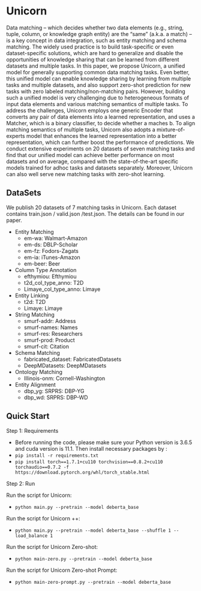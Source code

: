 # Unicorn

Data matching – which decides whether two data elements (e.g., string, tuple, column, or knowledge graph entity) are the “same” (a.k.a. a match) – is a key concept in data integration, such as entity matching and schema matching. The widely used practice is to build task-specific or even dataset-specific solutions, which are hard to generalize and disable the opportunities of knowledge sharing that can be learned from different datasets and multiple tasks. In this paper, we propose Unicorn, a unified model for generally supporting common data matching tasks. Even better, this unified model can enable knowledge sharing by learning from multiple tasks and multiple datasets, and also support zero-shot prediction for new tasks with zero labeled matching/non-matching pairs. However, building such a unified model is very challenging due to heterogeneous formats of input data elements and various matching semantics of multiple tasks. To address the challenges, Unicorn employs one generic Encoder that converts any pair of data elements into a learned representation, and uses a Matcher, which is a binary classifier, to decide whether a maches b. To align matching semantics of multiple tasks, Unicorn also adopts a mixture-of-experts model that enhances the learned representation into a better representation, which can further boost the performance of predictions. We conduct extensive experiments on 20 datasets of seven matching tasks and find that our unified model can achieve better performance on most datasets and on average, compared with the state-of-the-art specific models trained for adhoc tasks and datasets separately. Moreover, Unicorn can also well serve new matching tasks with zero-shot learning.


## DataSets
We publish 20 datasets of 7 matching tasks in Unicorn.
Each dataset contains train.json / valid.json /test.json. The details can be found in our paper.

- Entity Matching
    - em-wa: Walmart-Amazon
    - em-ds: DBLP-Scholar
    - em-fz: Fodors-Zagats
    - em-ia: iTunes-Amazon
    - em-beer: Beer
- Column Type Annotation
    - efthymiou: Efthymiou
    - t2d_col_type_anno: T2D
    - Limaye_col_type_anno: Limaye
- Entity Linking
    - t2d: T2D
    - Limaye: Limaye
- String Matching
    - smurf-addr: Address
    - smurf-names: Names
    - smurf-res: Researchers
    - smurf-prod: Product
    - smurf-cit: Citation
- Schema Matching
    - fabricated_dataset: FabricatedDatasets
    - DeepMDatasets: DeepMDatasets
- Ontology Matching
    - Illinois-onm: Cornell-Washington
- Entity Alignment
    - dbp_yg: SRPRS: DBP-YG
    - dbp_wd: SRPRS: DBP-WD


## Quick Start
Step 1: Requirements
- Before running the code, please make sure your Python version is 3.6.5 and cuda version is 11.1. Then install necessary packages by :
- `pip install -r requirements.txt`
- `pip install torch==1.7.1+cu110 torchvision==0.8.2+cu110 torchaudio==0.7.2 -f https://download.pytorch.org/whl/torch_stable.html`

Step 2: Run

Run the script for Unicorn:
-    `python main.py --pretrain --model deberta_base`

Run the script for Unicorn ++:
-    `python main.py --pretrain --model deberta_base --shuffle 1 --load_balance 1`

Run the script for Unicorn Zero-shot:
-    `python main-zero.py --pretrain --model deberta_base`

Run the script for Unicorn Zero-shot Prompt:
-    `python main-zero-prompt.py --pretrain --model deberta_base`


